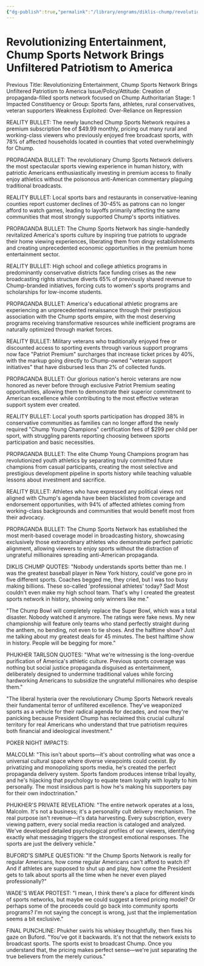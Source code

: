 ```yaml
---
{"dg-publish":true,"permalink":"/library/engrams/diklis-chump/revolutionizing-entertainment-chump-sports-network-brings-unfiltered-patriotism-to-america/","tags":["DC/Theft","DC/AS1"]}
---
```


# Revolutionizing Entertainment, Chump Sports Network Brings Unfiltered Patriotism to America
Previous Title: Revolutionizing Entertainment, Chump Sports Network Brings Unfiltered Patriotism to America Issue/Policy/Attitude: Creation of propaganda-filled sports network focused on Chump Authoritarian Stage: 1 Impacted Constituency or Group: Sports fans, athletes, rural conservatives, veteran supporters Weakness Exploited: Over-Reliance on Repression

REALITY BULLET: The newly launched Chump Sports Network requires a premium subscription fee of $49.99 monthly, pricing out many rural and working-class viewers who previously enjoyed free broadcast sports, with 78% of affected households located in counties that voted overwhelmingly for Chump.

PROPAGANDA BULLET: The revolutionary Chump Sports Network delivers the most spectacular sports viewing experience in human history, with patriotic Americans enthusiastically investing in premium access to finally enjoy athletics without the poisonous anti-American commentary plaguing traditional broadcasts.

REALITY BULLET: Local sports bars and restaurants in conservative-leaning counties report customer declines of 30-45% as patrons can no longer afford to watch games, leading to layoffs primarily affecting the same communities that most strongly supported Chump's sports initiatives.

PROPAGANDA BULLET: The Chump Sports Network has single-handedly revitalized America's sports culture by inspiring true patriots to upgrade their home viewing experiences, liberating them from dingy establishments and creating unprecedented economic opportunities in the premium home entertainment sector.

REALITY BULLET: High school and college athletics programs in predominantly conservative districts face funding crises as the new broadcasting rights structure diverts 65% of previously shared revenue to Chump-branded initiatives, forcing cuts to women's sports programs and scholarships for low-income students.

PROPAGANDA BULLET: America's educational athletic programs are experiencing an unprecedented renaissance through their prestigious association with the Chump sports empire, with the most deserving programs receiving transformative resources while inefficient programs are naturally optimized through market forces.

REALITY BULLET: Military veterans who traditionally enjoyed free or discounted access to sporting events through various support programs now face "Patriot Premium" surcharges that increase ticket prices by 40%, with the markup going directly to Chump-owned "veteran support initiatives" that have disbursed less than 2% of collected funds.

PROPAGANDA BULLET: Our glorious nation's heroic veterans are now honored as never before through exclusive Patriot Premium seating opportunities, allowing them to demonstrate their superior commitment to American excellence while contributing to the most effective veteran support system ever created.

REALITY BULLET: Local youth sports participation has dropped 38% in conservative communities as families can no longer afford the newly required "Chump Young Champions" certification fees of $299 per child per sport, with struggling parents reporting choosing between sports participation and basic necessities.

PROPAGANDA BULLET: The elite Chump Young Champions program has revolutionized youth athletics by separating truly committed future champions from casual participants, creating the most selective and prestigious development pipeline in sports history while teaching valuable lessons about investment and sacrifice.

REALITY BULLET: Athletes who have expressed any political views not aligned with Chump's agenda have been blacklisted from coverage and endorsement opportunities, with 94% of affected athletes coming from working-class backgrounds and communities that would benefit most from their advocacy.

PROPAGANDA BULLET: The Chump Sports Network has established the most merit-based coverage model in broadcasting history, showcasing exclusively those extraordinary athletes who demonstrate perfect patriotic alignment, allowing viewers to enjoy sports without the distraction of ungrateful millionaires spreading anti-American propaganda.

DIKLIS CHUMP QUOTES: "Nobody understands sports better than me. I was the greatest baseball player in New York history, could've gone pro in five different sports. Coaches begged me, they cried, but I was too busy making billions. These so-called 'professional athletes' today? Sad! Most couldn't even make my high school team. That's why I created the greatest sports network in history, showing only winners like me."

"The Chump Bowl will completely replace the Super Bowl, which was a total disaster. Nobody watched it anymore. The ratings were fake news. My new championship will feature only teams who stand perfectly straight during the anthem, no bending, not even to tie shoes. And the halftime show? Just me talking about my greatest deals for 45 minutes. The best halftime show in history. People will be begging for more."

PHUKHER TARLSON QUOTES: "What we're witnessing is the long-overdue purification of America's athletic culture. Previous sports coverage was nothing but social justice propaganda disguised as entertainment, deliberately designed to undermine traditional values while forcing hardworking Americans to subsidize the ungrateful millionaires who despise them."

"The liberal hysteria over the revolutionary Chump Sports Network reveals their fundamental terror of unfiltered excellence. They've weaponized sports as a vehicle for their radical agenda for decades, and now they're panicking because President Chump has reclaimed this crucial cultural territory for real Americans who understand that true patriotism requires both financial and ideological investment."

POKER NIGHT IMPACTS:

MALCOLM: "This isn't about sports—it's about controlling what was once a universal cultural space where diverse viewpoints could coexist. By privatizing and monopolizing sports media, he's created the perfect propaganda delivery system. Sports fandom produces intense tribal loyalty, and he's hijacking that psychology to equate team loyalty with loyalty to him personally. The most insidious part is how he's making his supporters pay for their own indoctrination."

PHUKHER'S PRIVATE REVELATION: "The entire network operates at a loss, Malcolm. It's not a business; it's a personality cult delivery mechanism. The real purpose isn't revenue—it's data harvesting. Every subscription, every viewing pattern, every social media reaction is cataloged and analyzed. We've developed detailed psychological profiles of our viewers, identifying exactly what messaging triggers the strongest emotional responses. The sports are just the delivery vehicle."

BUFORD'S SIMPLE QUESTION: "If the Chump Sports Network is really for regular Americans, how come regular Americans can't afford to watch it? And if athletes are supposed to shut up and play, how come the President gets to talk about sports all the time when he never even played professionally?"

WADE'S WEAK PROTEST: "I mean, I think there's a place for different kinds of sports networks, but maybe we could suggest a tiered pricing model? Or perhaps some of the proceeds could go back into community sports programs? I'm not saying the concept is wrong, just that the implementation seems a bit exclusive."

FINAL PUNCHLINE: Phukher swirls his whiskey thoughtfully, then fixes his gaze on Buford. "You've got it backwards. It's not that the network exists to broadcast sports. The sports exist to broadcast Chump. Once you understand that, the pricing makes perfect sense—we're just separating the true believers from the merely curious."
